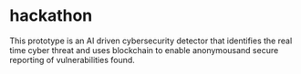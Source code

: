 # hackathon

This prototype is an AI driven cybersecurity detector that identifies the real time cyber threat and uses blockchain to enable anonymousand secure reporting of vulnerabilities found.